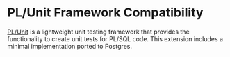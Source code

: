 # PL/Unit Framework Compatibility

[PL/Unit](https://plunit.com/) is a lightweight unit testing framework that provides the functionality to create unit tests for PL/SQL code. This extension includes a minimal implementation ported to Postgres.

